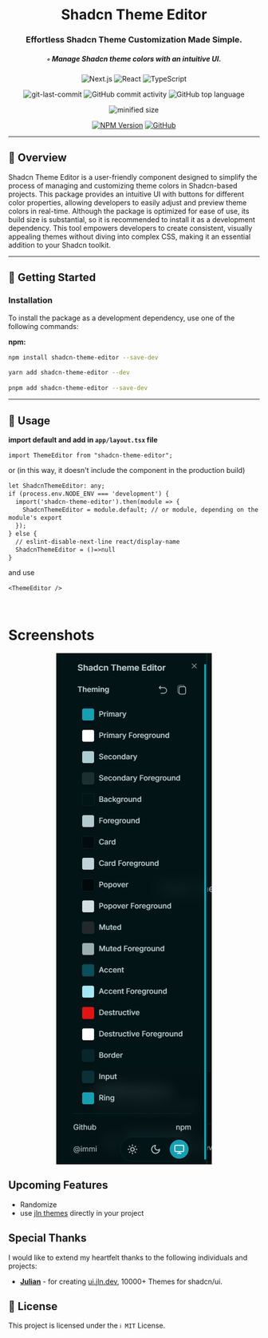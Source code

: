 <div align="center">
<h1 align="center">Shadcn Theme Editor</h1>
<h3>Effortless Shadcn Theme Customization Made Simple.</h3>
<h5>◦ Manage Shadcn theme colors with an intuitive UI.</h5>

<p align="center">

![Next.js](https://img.shields.io/badge/Next.js-000000.svg?style&logo=Next.js&logoColor=white)
![React](https://img.shields.io/badge/React-61DAFB.svg?style&logo=React&logoColor=black)
![TypeScript](https://img.shields.io/badge/TypeScript-3178C6.svg?style&logo=TypeScript&logoColor=white)

</p>

![git-last-commit](https://img.shields.io/github/last-commit/programming-with-ia/shadcn-theme-editor)
![GitHub commit activity](https://img.shields.io/github/commit-activity/m/programming-with-ia/shadcn-theme-editor)
![GitHub top language](https://img.shields.io/github/languages/top/programming-with-ia/shadcn-theme-editor)

![minified size](https://badgen.net/bundlephobia/min/shadcn-theme-editor@latest)

[![NPM Version](https://img.shields.io/npm/v/shadcn-theme-editor?logo=npm)](https://www.npmjs.com/package/shadcn-theme-editor)
[![GitHub](https://img.shields.io/badge/shadcn_theme_editor-161b22?logo=github)](https://github.com/programming-with-ia/shadcn-theme-editor)

</div>

---

## 📍 Overview

Shadcn Theme Editor is a user-friendly component designed to simplify the process of managing and customizing theme colors in Shadcn-based projects. This package provides an intuitive UI with buttons for different color properties, allowing developers to easily adjust and preview theme colors in real-time. Although the package is optimized for ease of use, its build size is substantial, so it is recommended to install it as a development dependency. This tool empowers developers to create consistent, visually appealing themes without diving into complex CSS, making it an essential addition to your Shadcn toolkit.

---

## 🚀 Getting Started

### Installation

To install the package as a development dependency, use one of the following commands:

**npm:**

```sh
npm install shadcn-theme-editor --save-dev
```

```sh
yarn add shadcn-theme-editor --dev
```

```sh
pnpm add shadcn-theme-editor --save-dev
```

---

## 📖 Usage

**import default and add in `app/layout.tsx` file**

<!-- 
> **Tip**  
> It is preferable to use this component within the `ThemeProvider`, as follows:
`import { ThemeProvider } from 'next-themes';` -->

```tsx
import ThemeEditor from "shadcn-theme-editor";
```

or (in this way, it doesn't include the component in the production build)

```tsx
let ShadcnThemeEditor: any;
if (process.env.NODE_ENV === 'development') {
  import('shadcn-theme-editor').then(module => {
    ShadcnThemeEditor = module.default; // or module, depending on the module's export
  });
} else {
  // eslint-disable-next-line react/display-name
  ShadcnThemeEditor = ()=>null
}
```

and use

```tsx
<ThemeEditor />
```

</br>

# Screenshots

<p align="center">
  <img align="center" src="https://raw.githubusercontent.com/programming-with-ia/shadcn-theme-editor/master/screenshots/shadcn-theme-editor.png" alt="logo">
</p>

## Upcoming Features

- Randomize
- use [jln themes](https://ui.jln.dev/) directly in your project

## Special Thanks

I would like to extend my heartfelt thanks to the following individuals and projects:

- **[Julian](https://github.com/jln13x)** - for creating [ui.jln.dev](https://ui.jln.dev/), 10000+ Themes for shadcn/ui.

## 📄 License

This project is licensed under the `ℹ️ MIT` License.
